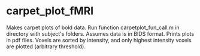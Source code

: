 # carpet_plot_fMRI
Makes carpet plots of bold data.
Run function carpetplot_fun_call.m in directory with subject's folders.
Assumes data is in BIDS format.
Prints plots in pdf files.
Voxels are sorted by intensity, and only highest intensity voxels are plotted (arbitrary threshold).

